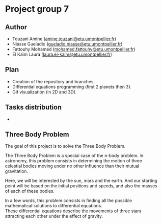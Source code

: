 # Project group 7

## Author

- Touzani Amine (amine.touzani@etu.umontpellier.fr)
- Niasse Gueladio (gueladio.niasse@etu.umontpellier.fr)
- Fattouhy Mohamed (mohamed.fattouhy@etu.umontpellier.fr)
- El Kaïm Laura (laura.el-kaim@etu.umontpellier.fr)

## Plan

- Creation of the repository and branches.
- Differential equations programming (first 2 planets then 3).
- Gif visualization (in 2D and 3D).

## Tasks distribution

-


## Three Body Problem

The goal of this project is to solve the Three Body Problem.

The Three Body Problem is a special case of the n-body problem. In astronomy, this problem consists in determining the motion of three celestial bodies moving under no other influence than their mutual gravitation.
   
Here, we will be interested by the sun, mars and the earth. And our starting point will be based on the initial positions and speeds, and also the masses of each of these bodies.

In a few words, this problem consists in finding all the possible mathematical solutions to differential equations.  
These differential equations describe the movements of three stars attracting each other under the effect of gravity.